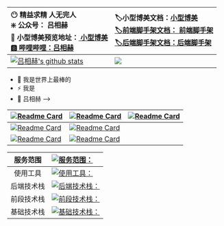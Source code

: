 |  😶 精益求精 人无完人<br/>  ❇️ 公众号： 吕相赫<br/> 🐶 小型博美预览地址：<a href="lvxianghe.icu" target="_blank"> 小型博美<br/>  🅱️ 哔哩哔哩：<a href="https://space.bilibili.com/97070946" target="_blank">吕相赫 |   🏷️小型博美文档：<a href="https://www.yuque.com/lvxianghe-tzsng/lvxianghe/xhgn3ssasuc7loxi?singleDoc# 《小型博美》" target="_blank">小型博美<br/>  🏷️前端脚手架文档： <a href="https://www.yuque.com/lvxianghe-tzsng/lvxianghe/zw4spv69ydxdoy7k?singleDoc# 《前端脚手架》" target="_blank">前端脚手架  <br/>  🏷️后端脚手架文档：<a href="https://www.yuque.com/lvxianghe-tzsng/lvxianghe/frfk4dyxr61wter8?singleDoc# 《后端脚手架》" target="_blank">后端脚手架  <br/>  |
| :----------------------------------------------------------- | :----------------------------------------------------------- |
| <a href="https://github.com/lvxianghe" target="_blank"> <img align="center" src="https://github-readme-stats.vercel.app/api?username=lvxianghe&show_icons=true&theme=onedark&hide_border=true" alt="吕相赫's github stats" /> </a> | <a href="https://github.com/lvxianghe" target="_blank"><img align="center" src="https://github-readme-stats.vercel.app/api/top-langs/?username=lvxianghe&layout=compact&theme=onedark&hide_border=true" /></a> |

- 💬 我是世界上最棒的  
- ⚡ 我是
- 🤔 吕相赫 -->

| [![Readme Card](https://github-readme-stats.vercel.app/api/pin/?username=lvxianghe&repo=JourneyToGreatness&show_owner=true&theme=ambient_gradient)](https://github.com/lvxianghe/JourneyToGreatness) | [![Readme Card](https://github-readme-stats.vercel.app/api/pin/?username=lvxianghe&repo=System-Architecture-Design-Practices&show_owner=true&theme=swift)](https://github.com/lvxianghe/System-Architecture-Design-Practices) | [![Readme Card](https://github-readme-stats.vercel.app/api/pin/?username=lvxianghe&repo=Practical-Guides&show_owner=true&theme=rose)](https://github.com/lvxianghe/Practical-Guides) |
| ------------------------------------------------------------ | ------------------------------------------------------------ | ------------------------------------------------------------ |
| [![Readme Card](https://github-readme-stats.vercel.app/api/pin/?username=lvxianghe&repo=front-end-scaffolding&show_owner=true&theme=material-palenight)](https://github.com/lvxianghe/front-end-scaffolding) | [![Readme Card](https://github-readme-stats.vercel.app/api/pin/?username=lvxianghe&repo=back-end-scaffolding&show_owner=true&theme=ayu-mirage)](https://github.com/lvxianghe/back-end-scaffolding) |                                                              |
| [![Readme Card](https://github-readme-stats.vercel.app/api/pin/?username=lvxianghe&repo=xiaoxingbomei-front&show_owner=true&theme=material-palenight)](https://github.com/lvxianghe/xiaoxingbomei-front) | [![Readme Card](https://github-readme-stats.vercel.app/api/pin/?username=lvxianghe&repo=xiaoxingbomei-back&show_owner=true&theme=ayu-mirage)](https://github.com/lvxianghe/xiaoxingbomei-back) |                                                              |

	
|  服务范围  | [![服务范围：](https://skillicons.dev/icons?i=windows,apple&theme=dark)](https://skillicons.dev) |
| :--------: | :----------------------------------------------------------- |
|  使用工具  | [![使用工具：](https://skillicons.dev/icons?i=idea,webstorm,vscode&theme=dark)](https://skillicons.dev) |
| 后端技术栈 | [![后端技术栈：](https://skillicons.dev/icons?i=java,spring,maven,mysql,redis,mongodb,kafka,elasticsearch,&theme=dark)](https://skillicons.dev) |
| 前段技术栈 | [![前段技术栈：](https://skillicons.dev/icons?i=js,vue,react,nodejs,ts,npm,pnpm&theme=dark)](https://skillicons.dev) |
| 基础技术栈 | [![基础技术栈：](https://skillicons.dev/icons?i=git,nginx,jenkins,docker,kubernetes&theme=dark)](https://skillicons.dev) |


